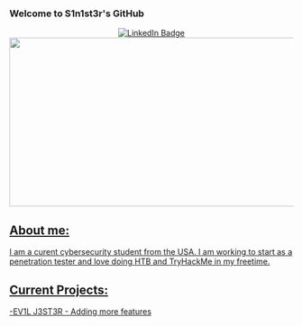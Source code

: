 ### Welcome to S1n1st3r's GitHub
<div id="header" align="center">
  <img src="https://komarev.com/ghpvc/?username=gsmith257-cyber&style=flat-square&color=blue" alt=""/>
 </div>

<div id="badges" align="center">
  <a href="https://www.linkedin.com/in/grant-smith-129240199/">
    <img src="https://img.shields.io/badge/LinkedIn-blue?style=for-the-badge&logo=linkedin&logoColor=white" alt="LinkedIn Badge"/>
</div>

<div align="center">
  <img src="https://media.giphy.com/media/dWesBcTLavkZuG35MI/giphy.gif" width="600" height="300"/>
</div>
 
<h2>About me:</h2>
I am a curent cybersecurity student from the USA. I am working to start as a penetration tester and love doing HTB and TryHackMe in my freetime.
  
<h2>Current Projects:</h2>
-EV1L J3ST3R - Adding more features

<!--
**gsmith257-cyber/gsmith257-cyber** is a ✨ _special_ ✨ repository because its `README.md` (this file) appears on your GitHub profile.

Here are some ideas to get you started:

- 🔭 I’m currently working on ...
- 🌱 I’m currently learning ...
- 👯 I’m looking to collaborate on ...
- 🤔 I’m looking for help with ...
- 💬 Ask me about ...
- 📫 How to reach me: ...
- 😄 Pronouns: ...
- ⚡ Fun fact: ...
-->
